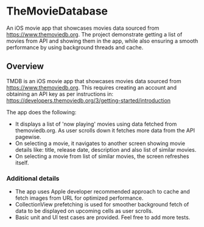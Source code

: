 # TheMovieDatabase
An iOS movie app that showcases movies data sourced from https://www.themoviedb.org. 
The project demonstrate getting a list of movies from API and showing them in the app, while also ensuring a smooth performance by using background threads and cache. 


## Overview
TMDB is an iOS movie app that showcases movies data sourced from https://www.themoviedb.org. This requires creating an account and obtaining an API key as per instructions in: https://developers.themoviedb.org/3/getting-started/introduction

The app does the following: 
- It displays a list of 'now playing' movies using data fetched from themoviedb.org. As user scrolls down it fetches more data from the API pagewise. 
- On selecting a movie, it navigates to another screen showing movie details like: title, release date, description and also list of similar movies.
- On selecting a movie from list of similar movies, the screen refreshes itself. 

### Additional details
- The app uses Apple developer recommended approach to cache and fetch images from URL for optimized performance. 
- CollectionView prefetching is used for smoother background fetch of data to be displayed on upcoming cells as user scrolls. 
- Basic unit and UI test cases are provided. Feel free to add more tests. 
     
